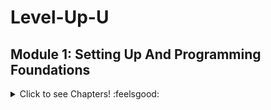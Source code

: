 # Level-Up-U

## Module 1: Setting Up And Programming Foundations

<details>
  <summary>Click to see Chapters! :feelsgood:</summary>

#### Chapter 2
[Go to Chapter](/Module%201/Chapter%202)

</details>

